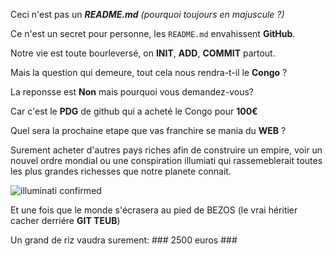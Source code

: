 Ceci n'est pas un ***README.md*** *(pourquoi toujours en majuscule ?)*

Ce n'est un secret pour personne, les `README.md` envahissent **GitHub**.

Notre vie est toute bourleversé, on **INIT**, **ADD**, **COMMIT** partout.

Mais la question qui demeure, tout cela nous rendra-t-il le **Congo** ?


La reponsse est **Non** mais pourquoi vous demandez-vous? 

Car c'est le **PDG** de github qui a acheté le Congo pour **100€**

Quel sera la prochaine etape que vas franchire se mania du **WEB** ?

Surement acheter d'autres pays riches afin de construire un empire, voir un nouvel ordre mondial ou une conspiration illumiati qui rassemeblerait toutes les plus grandes richesses que notre planete connait.

![illuminati confirmed](i.scdn.co/image/ab67616d0000b273cc55336aae1ad9e5f3d8d18d)

Et une fois que le monde s'écrasera au pied de BEZOS (le vrai héritier cacher derriére **GIT TEUB**)  


Un grand de riz vaudra surement: ### 2500 euros ###